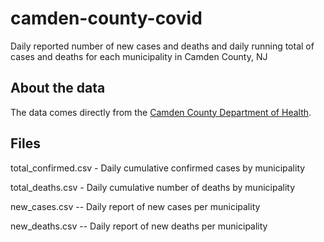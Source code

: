 # camden-county-covid
Daily reported number of new cases and deaths and daily running total of cases and deaths for each municipality in Camden County, NJ

## About the data

The data comes directly from the [Camden County Department of Health](https://www.camdencounty.com/news/).

## Files
total_confirmed.csv - Daily cumulative confirmed cases by municipality

total_deaths.csv - Daily cumulative number of deaths by municipality

new_cases.csv -- Daily report of new cases per municipality

new_deaths.csv -- Daily report of new deaths per municipality

